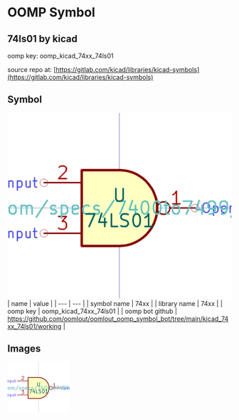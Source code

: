 # OOMP Symbol  
## 74ls01  by kicad  
  
oomp key: oomp_kicad_74xx_74ls01  
  
source repo at: [https://gitlab.com/kicad/libraries/kicad-symbols](https://gitlab.com/kicad/libraries/kicad-symbols)  
## Symbol  
  
[![working.png](working_600.png)](working.png)  
| name | value | 
| --- | --- | 
| symbol name | 74xx | 
| library name | 74xx | 
| oomp key | oomp_kicad_74xx_74ls01 | 
| oomp bot github | https://github.com/oomlout/oomlout_oomp_symbol_bot/tree/main/kicad_74xx_74ls01/working | 
## Images  
  
[![working.png](working_140.png)](working.png)  
